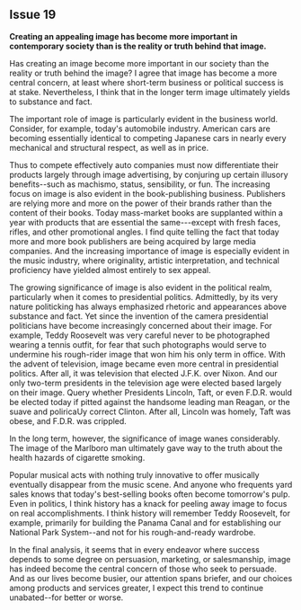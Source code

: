 
Issue 19
---------------------------

**Creating an appealing image has become more important in contemporary society than is the
reality or truth behind that image.**


Has creating an image become more important in our society than the reality or truth behind
the image? I agree that image has become a more central concern, at least where short-term
business or political success is at stake. Nevertheless, I think that in the longer term image
ultimately yields to substance and fact.

The important role of image is particularly evident in the business world. Consider, for
example, today's automobile industry. American cars are becoming essentially identical to
competing Japanese cars in nearly every mechanical and structural respect, as well as in price.

Thus to compete effectively auto companies must now differentiate their products largely
through image advertising, by conjuring up certain illusory benefits--such as machismo, status,
sensibility, or fun. The increasing focus on image is also evident in the book-publishing
business. Publishers are relying more and more on the power of their brands rather than the
content of their books. Today mass-market books are supplanted within a year with products
that are essential the same---except with fresh faces, rifles, and other promotional angles. I
find quite telling the fact that today more and more book publishers are being acquired by large
media companies. And the increasing importance of image is especially evident in the music
industry, where originality, artistic interpretation, and technical proficiency have yielded almost
entirely to sex appeal.

The growing significance of image is also evident in the political realm, particularly when it
comes to presidential politics. Admittedly, by its very nature politicking has always emphasized
rhetoric and appearances above substance and fact. Yet since the invention of the camera
presidential politicians have become increasingly concerned about their image. For example,
Teddy Roosevelt was very careful never to be photographed wearing a tennis outfit, for fear
that such photographs would serve to undermine his rough-rider image that won him his only
term in office. With the advent of television, image became even more central in presidential
politics. After all, it was television that elected J.F.K. over Nixon. And our only two-term
presidents in the television age were elected based largely on their image. Query whether
Presidents Lincoln, Taft, or even F.D.R. would be elected today if pitted against the handsome
leading man Reagan, or the suave and poliricaUy correct Clinton. After all, Lincoln was homely,
Taft was obese, and F.D.R. was crippled.

In the long term, however, the significance of image wanes considerably. The image of the
Marlboro man ultimately gave way to the truth about the health hazards of cigarette smoking.

Popular musical acts with nothing truly innovative to offer musically eventually disappear from
the music scene. And anyone who frequents yard sales knows that today's best-selling books
often become tomorrow's pulp. Even in politics, I think history has a knack for peeling away
image to focus on real accomplishments. I think history will remember Teddy Roosevelt, for
example, primarily for building the Panama Canal and for establishing our National Park
System--and not for his rough-and-ready wardrobe.

In the final analysis, it seems that in every endeavor where success depends to some
degree on persuasion, marketing, or salesmanship, image has indeed become the central
concern of those who seek to persuade. And as our lives become busier, our attention spans
briefer, and our choices among products and services greater, I expect this trend to continue
unabated--for better or worse.


